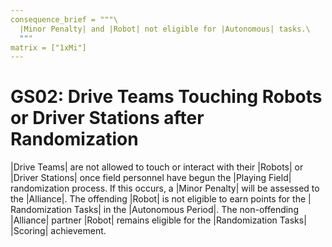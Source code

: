 ```yaml
---
consequence_brief = """\
  |Minor Penalty| and |Robot| not eligible for |Autonomous| tasks.\
  """
matrix = ["1xMi"]
---
```


# GS02: Drive Teams Touching Robots or Driver Stations after Randomization

|Drive Teams| are not allowed to touch or interact with their |Robots|
or |Driver Stations| once field personnel have begun the |Playing Field|
randomization process. If this occurs, a |Minor Penalty| will be assessed to
the |Alliance|. The offending |Robot| is not eligible to earn points for the |
Randomization Tasks| in the |Autonomous Period|. The non-offending |Alliance|
partner |Robot| remains eligible for the |Randomization Tasks| |Scoring|
achievement.
